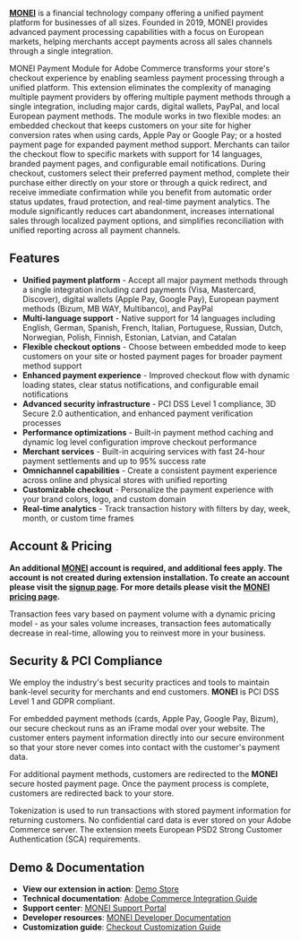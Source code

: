 **[MONEI](https://monei.com)** is a financial technology company offering a unified payment platform for businesses of all sizes. Founded in 2019, MONEI provides advanced payment processing capabilities with a focus on European markets, helping merchants accept payments across all sales channels through a single integration.

MONEI Payment Module for Adobe Commerce transforms your store's checkout experience by enabling seamless payment processing through a unified platform. This extension eliminates the complexity of managing multiple payment providers by offering multiple payment methods through a single integration, including major cards, digital wallets, PayPal, and local European payment methods. The module works in two flexible modes: an embedded checkout that keeps customers on your site for higher conversion rates when using cards, Apple Pay or Google Pay; or a hosted payment page for expanded payment method support. Merchants can tailor the checkout flow to specific markets with support for 14 languages, branded payment pages, and configurable email notifications. During checkout, customers select their preferred payment method, complete their purchase either directly on your store or through a quick redirect, and receive immediate confirmation while you benefit from automatic order status updates, fraud protection, and real-time payment analytics. The module significantly reduces cart abandonment, increases international sales through localized payment options, and simplifies reconciliation with unified reporting across all payment channels.

## Features

- **Unified payment platform** - Accept all major payment methods through a single integration including card payments (Visa, Mastercard, Discover), digital wallets (Apple Pay, Google Pay), European payment methods (Bizum, MB WAY, Multibanco), and PayPal
- **Multi-language support** - Native support for 14 languages including English, German, Spanish, French, Italian, Portuguese, Russian, Dutch, Norwegian, Polish, Finnish, Estonian, Latvian, and Catalan
- **Flexible checkout options** - Choose between embedded mode to keep customers on your site or hosted payment pages for broader payment method support
- **Enhanced payment experience** - Improved checkout flow with dynamic loading states, clear status notifications, and configurable email notifications
- **Advanced security infrastructure** - PCI DSS Level 1 compliance, 3D Secure 2.0 authentication, and enhanced payment verification processes
- **Performance optimizations** - Built-in payment method caching and dynamic log level configuration improve checkout performance
- **Merchant services** - Built-in acquiring services with fast 24-hour payment settlements and up to 95% success rate
- **Omnichannel capabilities** - Create a consistent payment experience across online and physical stores with unified reporting
- **Customizable checkout** - Personalize the payment experience with your brand colors, logo, and custom domain
- **Real-time analytics** - Track transaction history with filters by day, week, month, or custom time frames

## Account & Pricing

**An additional [MONEI](https://monei.com) account is required, and additional fees apply. The account is not created during extension installation. To create an account please visit the [signup page](https://dashboard.monei.com/?action=signUp). For more details please visit the [MONEI pricing page](https://monei.com/pricing/).**

Transaction fees vary based on payment volume with a dynamic pricing model - as your sales volume increases, transaction fees automatically decrease in real-time, allowing you to reinvest more in your business.

## Security & PCI Compliance

We employ the industry's best security practices and tools to maintain bank-level security for merchants and end customers. **MONEI** is PCI DSS Level 1 and GDPR compliant.

For embedded payment methods (cards, Apple Pay, Google Pay, Bizum), our secure checkout runs as an iFrame modal over your website. The customer enters payment information directly into our secure environment so that your store never comes into contact with the customer's payment data.

For additional payment methods, customers are redirected to the **MONEI** secure hosted payment page. Once the payment process is complete, customers are redirected back to your store.

Tokenization is used to run transactions with stored payment information for returning customers. No confidential card data is ever stored on your Adobe Commerce server. The extension meets European PSD2 Strong Customer Authentication (SCA) requirements.

## Demo & Documentation

- **View our extension in action**: [Demo Store](https://magento2-demo.monei.com/)
- **Technical documentation**: [Adobe Commerce Integration Guide](https://docs.monei.com/docs/e-commerce/adobe-commerce/)
- **Support center**: [MONEI Support Portal](https://support.monei.com/)
- **Developer resources**: [MONEI Developer Documentation](https://docs.monei.com/)
- **Customization guide**: [Checkout Customization Guide](https://support.monei.com/hc/articles/360017814717)
